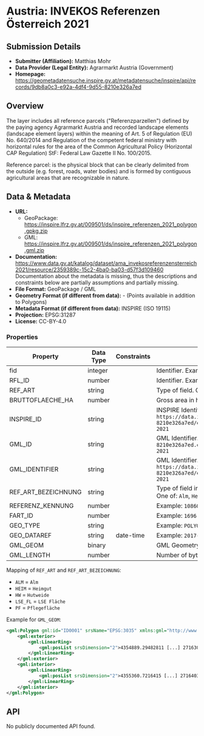 # Austria: INVEKOS Referenzen Österreich 2021

## Submission Details

- **Submitter (Affiliation):** Matthias Mohr
- **Data Provider (Legal Entity):** Agrarmarkt Austria (Government)
- **Homepage:** https://geometadatensuche.inspire.gv.at/metadatensuche/inspire/api/records/9db8a0c3-e92a-4df4-9d55-8210e326a7ed

## Overview

The layer includes all reference parcels ("Referenzparzellen") defined by the paying agency Agrarmarkt Austria and recorded landscape elements (landscape element layers) within the meaning of Art. 5 of Regulation (EU) No. 640/2014 and Regulation of the competent federal ministry with horizontal rules for the area of the Common Agricultural Policy (Horizontal CAP Regulation) StF: Federal Law Gazette II No. 100/2015.

Reference parcel: is the physical block that can be clearly delimited from the outside (e.g. forest, roads, water bodies) and is formed by contiguous agricultural areas that are recognizable in nature.

## Data & Metadata

- **URL:**
  - GeoPackage: https://inspire.lfrz.gv.at/009501/ds/inspire_referenzen_2021_polygon.gpkg.zip
  - GML: https://inspire.lfrz.gv.at/009501/ds/inspire_referenzen_2021_polygon.gml.zip
- **Documentation:** https://www.data.gv.at/katalog/dataset/ama_invekosreferenzensterreich2021/resource/2359389c-15c2-4ba0-ba03-d57f3d109460
  Documentation about the metadata is missing, thus the descriptions and constraints below are partially assumptions and partially missing.
- **File Format:** GeoPackage / GML
- **Geometry Format (if different from data):** - (Points available in addition to Polygons)
- **Metadata Format (if different from data):** INSPIRE (ISO 19115)
- **Projection:** EPSG:31287
- **License:** CC-BY-4.0

### Properties

| Property            | Data Type | Constraints | Description                                                  |
| ------------------- | --------- | ----------- | ------------------------------------------------------------ |
| fid                 | integer   |             | Identifier. Example: `201`                                   |
| RFL_ID              | number    |             | Identifier. Example: `107439377`                             |
| REF_ART             | string    |             | Type of field. One of: `ALM`,  `HEIM`, `HW`, `LSE_FL`, `PF`  |
| BRUTTOFLAECHE_HA    | number    |             | Gross area in ha. Example: `6,485508`                        |
| INSPIRE_ID          | string    |             | INSPIRE Identifier. Example: `https://data.inspire.gv.at/0095/9db8a0c3-e92a-4df4-9d55-8210e326a7ed/elu.ExistingLandUseObject/108601900154/MFA-2021` |
| GML_ID              | string    |             | GML Identifier. Example: `AT.0095.9db8a0c3-e92a-4df4-9d55-8210e326a7ed.elu.ExistingLandUseObject.108601900154.MFA-2021` |
| GML_IDENTIFIER      | string    |             | GML Identifier. Example: `https://data.inspire.gv.at/0095/9db8a0c3-e92a-4df4-9d55-8210e326a7ed/elu.ExistingLandUseObject/108601900154/MFA-2021` |
| REF_ART_BEZEICHNUNG | string    |             | Type of field in a more human-readable version of `REF_ART`. One of: `Alm`, `Heimgut`, `Hutweide`, `LSE Fläche`, `Pflegefläche` |
| REFERENZ_KENNUNG    | number    |             | Example: `108601900154`                                      |
| FART_ID             | number    |             | Example: `1696`                                              |
| GEO_TYPE            | string    |             | Example: `POLYGON`                                           |
| GEO_DATAREF         | string    | date-time   | Example: `2017-01-23 22:16:00`                               |
| GML_GEOM            | binary    |             | GML Geometry (see below)                                     |
| GML_LENGTH          | number    |             | Number of bytes of the GML_GEOM field. Example: `10719`      |

Mapping of `REF_ART` and `REF_ART_BEZEICHNUNG`:

- `ALM` = `Alm`
- `HEIM` = `Heimgut`
- `HW` = `Hutweide`
- `LSE_FL` = `LSE Fläche`
- `PF` = `Pflegefläche`

Example for `GML_GEOM`:
```xml
<gml:Polygon gml:id="ID0001" srsName="EPSG:3035" xmlns:gml="http://www.opengis.net/gml/3.2">
	<gml:exterior>
		<gml:LinearRing>
			<gml:posList srsDimension="2">4354889.29482811 [...] 2716301.28531537 </gml:posList>
		</gml:LinearRing>
	</gml:exterior>
	<gml:interior>
		<gml:LinearRing>
			<gml:posList srsDimension="2">4355360.7216415 [...] 2716403.23876317 </gml:posList>
		</gml:LinearRing>
	</gml:interior>
</gml:Polygon>
```

## API

No publicly documented API found.